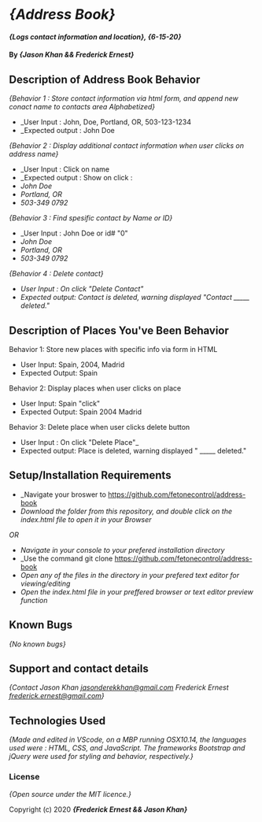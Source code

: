 # _{Address Book}_

#### _{Logs contact information and location}, {6-15-20}_

#### By _**{Jason Khan && Frederick Ernest}**_

## Description of Address Book Behavior 

_{Behavior 1 : Store contact information via html form, and append new conact name to contacts area Alphabetized}_

* _User Input : John, Doe, Portland, OR, 503-123-1234
* _Expected output : John Doe

_{Behavior 2 : Display additional contact information when user clicks on address name}_

* _User Input : Click on name
* _Expected output : Show on click :
* _John Doe_
* _Portland, OR_
* _503-349 0792_

_{Behavior 3 : Find spesific contact by Name or ID}_

* _User Input : John Doe or id# "0"
* _John Doe_
* _Portland, OR_
* _503-349 0792_

_{Behavior 4 : Delete contact}_

* _User Input : On click "Delete Contact"_
* _Expected output: Contact is deleted, warning displayed "Contact _____ deleted."_

## Description of Places You've Been Behavior

Behavior 1: Store new places with specific info via form in HTML

* User Input: Spain, 2004, Madrid
* Expected Output: Spain

Behavior 2: Display places when user clicks on place

* User Input: Spain "click"
* Expected Output:
Spain
2004
Madrid

Behavior 3: Delete place when user clicks delete button

* User Input : On click "Delete Place"_
* Expected output: Place is deleted, warning displayed " _____ deleted."

## Setup/Installation Requirements

* _Navigate your broswer to https://github.com/fetonecontrol/address-book
* _Download the folder from this repository, and double click on the index.html file to open it in your Browser_

_OR_

* _Navigate in your console to your prefered installation directory_
* _Use the command git clone https://github.com/fetonecontrol/address-book
* _Open any of the files in the directory in your prefered text editor for viewing/editing_
* _Open the index.html file in your preffered browser or text editor preview function_


## Known Bugs

_{No known bugs}_

## Support and contact details

_{Contact Jason Khan <jasonderekkhan@gmail.com> Frederick Ernest <frederick.ernest@gmail.com>}_

## Technologies Used

_{Made and edited in VScode, on a MBP running OSX10.14, the languages used were : HTML, CSS, and JavaScript. The frameworks Bootstrap and jQuery were used for styling and behavior, respectively.}_

### License

*{Open source under the MIT licence.}*

Copyright (c) 2020 **_{Frederick Ernest && Jason Khan}_**
